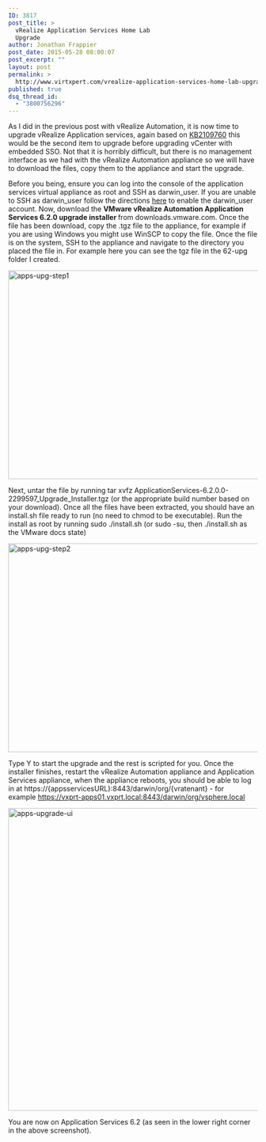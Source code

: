 ```yaml
---
ID: 3817
post_title: >
  vRealize Application Services Home Lab
  Upgrade
author: Jonathan Frappier
post_date: 2015-05-28 08:00:07
post_excerpt: ""
layout: post
permalink: >
  http://www.virtxpert.com/vrealize-application-services-home-lab-upgrade/
published: true
dsq_thread_id:
  - "3800756296"
---
```

As I did in the previous post with vRealize Automation, it is now time to upgrade vRealize Application services, again based on <a href="http://kb.vmware.com/selfservice/microsites/search.do?language=en_US&amp;cmd=displayKC&amp;externalId=2109760" target="_blank">KB2109760</a> this would be the second item to upgrade before upgrading vCenter with embedded SSO. Not that it is horribly difficult, but there is no management interface as we had with the vRealize Automation appliance so we will have to download the files, copy them to the appliance and start the upgrade.

Before you being, ensure you can log into the console of the application services virtual appliance as root and SSH as darwin_user. If you are unable to SSH as darwin_user follow the directions <a href="http://pubs.vmware.com/vra-62/index.jsp#com.vmware.vra.appservices.using.doc/GUID-337196A4-4929-4CAD-B572-4A0E74046CC5.html" target="_blank">here</a> to enable the darwin_user account. Now, download the <strong id="aui_3_2_0_1337">VMware vRealize Automation Application Services 6.2.0 upgrade installer </strong>from downloads.vmware.com. Once the file has been download, copy the .tgz file to the appliance, for example if you are using Windows you might use WinSCP to copy the file. Once the file is on the system, SSH to the appliance and navigate to the directory you placed the file in. For example here you can see the tgz file in the 62-upg folder I created.

<a href="http://www.virtxpert.com/wp-content/uploads/2015/05/apps-upg-step1.png"><img class="aligncenter size-full wp-image-3819" src="http://www.virtxpert.com/wp-content/uploads/2015/05/apps-upg-step1.png" alt="apps-upg-step1" width="674" height="422" /></a>

Next, untar the file by running tar xvfz ApplicationServices-6.2.0.0-2299597_Upgrade_Installer.tgz (or the appropriate build number based on your download). Once all the files have been extracted, you should have an install.sh file ready to run (no need to chmod to be executable). Run the install as root by running sudo ./install.sh (or sudo -su, then ./install.sh as the VMware docs state)

<a href="http://www.virtxpert.com/wp-content/uploads/2015/05/apps-upg-step2.png"><img class="aligncenter size-full wp-image-3822" src="http://www.virtxpert.com/wp-content/uploads/2015/05/apps-upg-step2.png" alt="apps-upg-step2" width="675" height="422" /></a>

Type Y to start the upgrade and the rest is scripted for you. Once the installer finishes, restart the vRealize Automation appliance and Application Services appliance, when the appliance reboots, you should be able to log in at https://{appsservicesURL}:8443/darwin/org/{vratenant} - for example https://vxprt-apps01.vxprt.local:8443/darwin/org/vsphere.local

<a href="http://www.virtxpert.com/wp-content/uploads/2015/05/apps-upgrade-ui.png"><img class="aligncenter size-full wp-image-3826" src="http://www.virtxpert.com/wp-content/uploads/2015/05/apps-upgrade-ui.png" alt="apps-upgrade-ui" width="985" height="612" /></a>

You are now on Application Services 6.2 (as seen in the lower right corner in the above screenshot).